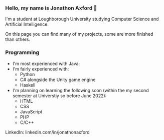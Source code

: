 ### Hello, my name is Jonathon Axford 👋

I'm a student at Loughborough University studying Computer Science and Artificial Intelligence.

On this page you can find many of my projects, some are more finished than others.

### Programming
- I'm most experienced with Java:
- I'm fairly experienced with:
  - Python
  - C# alongside the Unity game engine
  - Haskell
- I'm planning on learning the following soon (within the my second semester at Universtiy so before June 2022):
  - HTML
  - CSS
  - JavaScript
  - PHP
  - C/C++
 
 LinkedIn: linkedin.com/in/jonathonaxford
<!--
**Jonathon-A/Jonathon-A** is a ✨ _special_ ✨ repository because its `README.md` (this file) appears on your GitHub profile.

Here are some ideas to get you started:

- 🔭 I’m currently working on ...
- 🌱 I’m currently learning ...
- 👯 I’m looking to collaborate on ...
- 🤔 I’m looking for help with ...
- 💬 Ask me about ...
- 📫 How to reach me: ...
- 😄 Pronouns: ...
- ⚡ Fun fact: ...
-->
